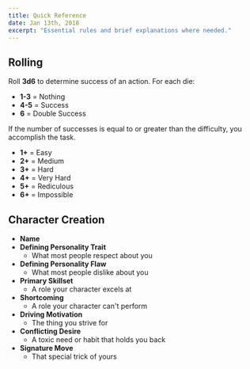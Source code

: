 ```yaml
---
title: Quick Reference
date: Jan 13th, 2018
excerpt: "Essential rules and brief explanations where needed."
---
```


## Rolling
Roll **3d6** to determine success of an action. For each die:
* **1-3** = Nothing
* **4-5** = Success
* **6** = Double Success

If the number of successes is equal to or greater than the difficulty, you accomplish the task.
* **1+** = Easy
* **2+** = Medium
* **3+** = Hard
* **4+** = Very Hard
* **5+** = Rediculous
* **6+** = Impossible

## Character Creation
* **Name**
* **Defining Personality Trait**
  * What most people respect about you
* **Defining Personality Flaw**
  * What most people dislike about you
* **Primary Skillset**
  * A role your character excels at
* **Shortcoming**
  * A role your character can't perform
* **Driving Motivation**
  * The thing you strive for
* **Conflicting Desire**
  * A toxic need or habit that holds you back
* **Signature Move**
  * That special trick of yours